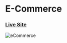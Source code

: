 # E-Commerce
### [Live Site](eshopedev.netlify.app/)

![eCommerce](https://encrypted-tbn0.gstatic.com/images?q=tbn:ANd9GcS_jwOXiBittOiWRb94y4J_pGp_OElLVQFyFw&usqp=CAU)

